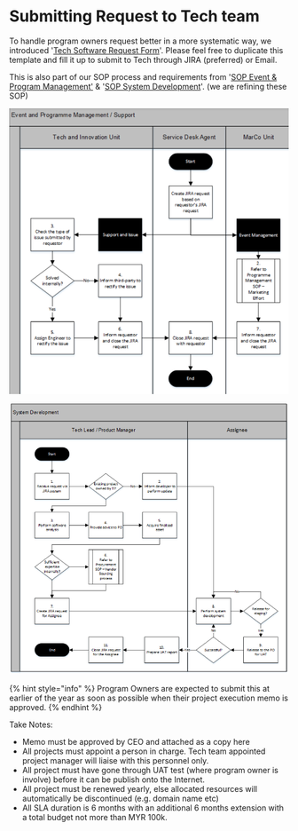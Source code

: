 # Submitting Request to Tech team

To handle program owners request better in a more systematic way, we introduced '[Tech Software Request Form](https://docs.google.com/document/d/147kl-tehu3Z3rVUBiNRcJlyVuVGqYcPXulRXyEPkxQE/)'. Please feel free to duplicate this template and fill it up to submit to Tech through JIRA \(preferred\) or Email.

This is also part of our SOP process and requirements from '[SOP Event & Program Management'](https://drive.google.com/file/d/11iDCfN-OZ_CGii43_-A23t8tZQ5axcDI/view?usp=sharing) & '[SOP System Development](https://drive.google.com/file/d/1i34sAP5hJLr5dIL5E__cXeXOI3qFK4bJ/view?usp=sharing)'. \(we are refining these SOP\)

![SOP Event &amp; Program Management](../.gitbook/assets/screenshot-2021-03-05-at-10.23.33-am.png)

![](../.gitbook/assets/image1.png)

{% hint style="info" %}
Program Owners are expected to submit this at earlier of the year as soon as possible when their project execution memo is approved.
{% endhint %}

Take Notes:

* Memo must be approved by CEO and attached as a copy here
* All projects must appoint a person in charge. Tech team appointed project manager will liaise with this personnel only. 
* All project must have gone through UAT test \(where program owner is involve\) before it can be publish onto the Internet. 
* All project must be renewed yearly, else allocated resources will automatically be discontinued \(e.g. domain name etc\)
* All SLA duration is 6 months with an additional 6 months extension with a total budget not more than MYR 100k.

